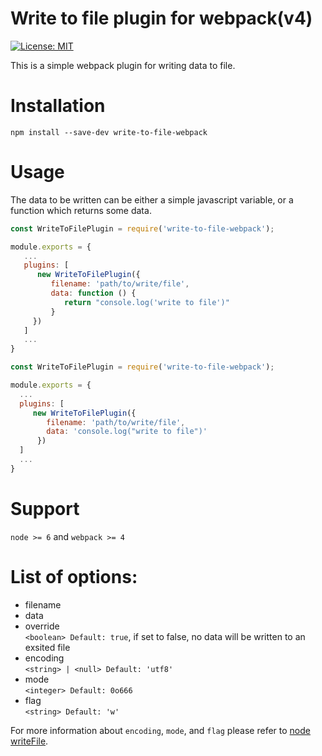 # Write to file plugin for webpack(v4)
[![License: MIT](https://img.shields.io/badge/License-MIT-blue.svg)](https://opensource.org/licenses/MIT)

This is a simple webpack plugin for writing data to file.

# Installation
`npm install --save-dev write-to-file-webpack`

# Usage
The data to be written can be either a simple javascript variable, or a function which returns some data. 

```javascript
const WriteToFilePlugin = require('write-to-file-webpack');

module.exports = {
   ...
   plugins: [
      new WriteToFilePlugin({ 
         filename: 'path/to/write/file', 
         data: function () {
            return "console.log('write to file')"
         }
     })
   ]
   ...
}
```


```javascript
const WriteToFilePlugin = require('write-to-file-webpack');

module.exports = {
  ...
  plugins: [
     new WriteToFilePlugin({ 
        filename: 'path/to/write/file', 
        data: 'console.log("write to file")'
      })
  ]
  ...
}
```

# Support
`node >= 6` and `webpack >= 4`

# List of options:
- filename
- data
- override          
`<boolean> Default: true`, if set to false, no data will be written to an exsited file 
- encoding     
`<string> | <null> Default: 'utf8'`
- mode       
`<integer> Default: 0o666`
- flag        
`<string> Default: 'w'`

For more information about `encoding`, `mode`, and `flag` please refer to [node writeFile](https://nodejs.org/docs/latest-v9.x/api/fs.html#fs_fs_writefilesync_file_data_options).